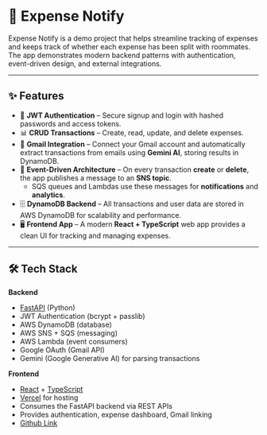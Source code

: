 # 💸 Expense Notify

Expense Notify is a demo project that helps streamline tracking of expenses and keeps track of whether each expense has been split with roommates.  
The app demonstrates modern backend patterns with authentication, event-driven design, and external integrations.

---

## ✨ Features

- 🔐 **JWT Authentication** – Secure signup and login with hashed passwords and access tokens.
- 📊 **CRUD Transactions** – Create, read, update, and delete expenses.
- 📧 **Gmail Integration** – Connect your Gmail account and automatically extract transactions from emails using **Gemini AI**, storing results in DynamoDB.
- 📡 **Event-Driven Architecture** – On every transaction **create** or **delete**, the app publishes a message to an **SNS topic**.
  - SQS queues and Lambdas use these messages for **notifications** and **analytics**.
- 🗄️ **DynamoDB Backend** – All transactions and user data are stored in AWS DynamoDB for scalability and performance.
- 🖥️ **Frontend App** – A modern **React + TypeScript** web app provides a clean UI for tracking and managing expenses.


---

## 🛠️ Tech Stack

**Backend**
- [FastAPI](https://fastapi.tiangolo.com/) (Python)
- JWT Authentication (bcrypt + passlib)
- AWS DynamoDB (database)
- AWS SNS + SQS (messaging)
- AWS Lambda (event consumers)
- Google OAuth (Gmail API)
- Gemini (Google Generative AI) for parsing transactions

**Frontend**
- [React](https://react.dev/) + [TypeScript](https://www.typescriptlang.org/)
- [Vercel](https://vercel.com/) for hosting
- Consumes the FastAPI backend via REST APIs
- Provides authentication, expense dashboard, Gmail linking
- [Github Link](https://github.com/jainryu/ExpenseNotifyFE)